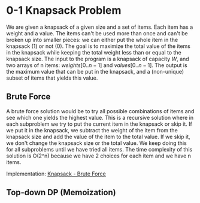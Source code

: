 # 0-1 Knapsack Problem

We are given a knapsack of a given size and a set of items. Each item has a weight and a value. The items can't be used more than once and can't be broken up into smaller pieces: we can either put the whole item in the knapsack (1) or not (0). The goal is to maximize the total value of the items in the knapsack while keeping the total weight less than or equal to the knapsack size.
The input to the program is a knapsack of capacity $W$, and two arrays of n items: $weights[0..n-1]$ and $values[0..n-1]$. The output is the maximum value that can be put in the knapsack, and a (non-unique) subset of items that yields this value.

## Brute Force

A brute force solution would be to try all possible combinations of items and see which one yields the highest value. This is a recursive solution where in each subproblem we try to put the current item in the knapsack or skip it. If we put it in the knapsack, we subtract the weight of the item from the knapsack size and add the value of the item to the total value. If we skip it, we don't change the knapsack size or the total value. We keep doing this for all subproblems until we have tried all items. The time complexity of this solution is O(2^n) because we have 2 choices for each item and we have n items.

Implementation: [Knapsack - Brute Force](https://github.com/pl3onasm/Algorithms/tree/main/algorithms/dynamic-programming/knapsack/knapsack-1.c)

## Top-down DP (Memoization)
